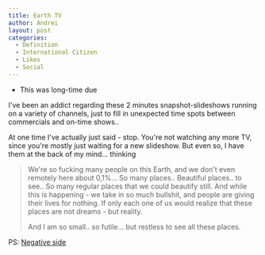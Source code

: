 ```yaml
---
title: Earth TV
author: Andrei
layout: post
categories:
  - Definition
  - International Citizen
  - Likes
  - Social
---
```

* This was long-time due</p> 

<div class="wlWriterSmartContent" style="display:inline;margin:0;padding:0;">
  <div>
    <span class='embed-youtube' style='text-align:center; display: block;'></span>
  </div>
</div>

I've been an addict regarding these 2 minutes snapshot-slideshows running on a variety of channels, just to fill in unexpected time spots between commercials and on-time shows..

At one time I've actually just said - stop. You're not watching any more TV, since you're mostly just waiting for a new slideshow. But even so, I have them at the back of my mind... thinking

> We're so fucking many people on this Earth, and we don't even remotely here about 0,1%... So many places.. Beautiful places.. to see.. So many regular places that we could beautify still. And while this is happening - we take in so much bullshit, and people are giving their lives for nothing. If only each one of us would realize that these places are not dreams - but reality.
> 
> And I am so small.. so futile... but restless to see all these places.

PS: [Negative side][1]

 [1]: http://youtube.com/watch?v=JQleJa57OSY